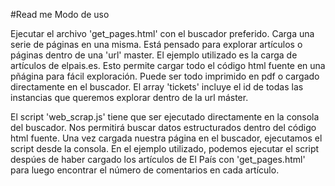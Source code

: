 #Read me
Modo de uso

Ejecutar el archivo 'get_pages.html' con el buscador preferido. Carga una serie de páginas en una misma. Está pensado para explorar artículos o páginas dentro de una 'url' master. El ejemplo utilizado es la carga de artículos de elpais.es. 
Esto permite cargar todo el código html fuente en una pñágina para fácil exploración. Puede ser todo imprimido en pdf o cargado directamente en el buscador.
El array 'tickets' incluye el id de todas las instancias que queremos explorar dentro de la url máster.  

El script 'web_scrap.js' tiene que ser ejecutado directamente en la consola del buscador. Nos permitirá buscar datos estructurados dentro del código html fuente. Una vez cargada nuestra página en el buscador, ejecutamos el script desde la consola.
En el ejemplo utilizado, podemos ejecutar el script despúes de haber cargado los artículos de El País con 'get_pages.html' para luego encontrar el número de comentarios en cada artículo. 
